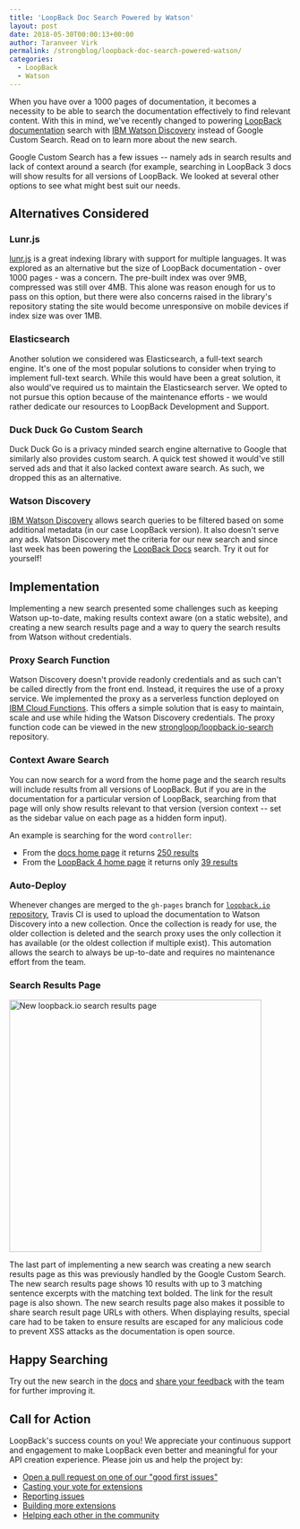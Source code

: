 ```yaml
---
title: 'LoopBack Doc Search Powered by Watson'
layout: post
date: 2018-05-30T00:00:13+00:00
author: Taranveer Virk
permalink: /strongblog/loopback-doc-search-powered-watson/
categories:
  - LoopBack
  - Watson
---
```


When you have over a 1000 pages of documentation, it becomes a necessity to be able to search the documentation effectively to find relevant content. With this in mind, we've recently changed to powering [LoopBack documentation](http://loopback.io/doc/) search with [IBM Watson Discovery](https://www.ibm.com/watson/services/discovery/) instead of Google Custom Search. Read on to learn more about the new search.

<!--more-->

Google Custom Search has a few issues -- namely ads in search results and lack of context around a search (for example, searching in LoopBack 3 docs will show results for all versions of LoopBack. We looked at several other options to see what might best suit our needs.  

## Alternatives Considered

### Lunr.js

[lunr.js](https://lunrjs.com/) is a great indexing library with support for multiple languages. It was explored as an alternative but the size of LoopBack documentation - over 1000 pages - was a concern. The pre-built index was over 9MB, compressed was still over 4MB. This alone was reason enough for us to pass on this option, but there were also concerns raised in the library's repository stating the site would become unresponsive on mobile devices if index size was over 1MB. 

### Elasticsearch

Another solution we considered was Elasticsearch, a full-text search engine. It's one of the most popular solutions to consider when trying to implement full-text search. While this would have been a great solution, it also would've required us to maintain the Elasticsearch server. We opted to not pursue this option because of the maintenance efforts - we would rather dedicate our resources to LoopBack Development and Support.

### Duck Duck Go Custom Search

Duck Duck Go is a privacy minded search engine alternative to Google that similarly also provides custom search. A quick test showed it would've still served ads and that it also lacked context aware search. As such, we dropped this as an alternative.

### Watson Discovery

[IBM Watson Discovery](https://www.ibm.com/watson/services/discovery/) allows search queries to be filtered based on some additional metadata (in our case LoopBack version). It also doesn't serve any ads. Watson Discovery met the criteria for our new search and since last week has been powering the [LoopBack Docs](http://loopback.io/doc/) search. Try it out for yourself! 

## Implementation

Implementing a new search presented some challenges such as keeping Watson up-to-date, making results context aware (on a static website), and creating a new search results page and a way to query the search results from Watson without credentials.

### Proxy Search Function

Watson Discovery doesn't provide readonly credentials and as such can't be called directly from the front end. Instead, it  requires the use of a proxy service. We implemented the proxy as a serverless function deployed on [IBM Cloud Functions](https://www.ibm.com/cloud/functions). This offers a simple solution that is easy to maintain, scale and use while hiding the Watson Discovery credentials. The proxy function code can be viewed in the new [strongloop/loopback.io-search](https://github.com/strongloop/loopback.io-search) repository.

### Context Aware Search

You can now search for a word from the home page and the search results will include results from all versions of LoopBack. But if you are in the documentation for a particular version of LoopBack, searching from that page will only show results relevant to that version (version context -- set as the sidebar value on each page as a hidden form input).

An example is searching for the word `controller`:

- From the [docs home page](http://loopback.io/doc/) it returns [250 results](http://loopback.io/search/?q=controller&offset=0)
- From the [LoopBack 4 home page](http://loopback.io/doc/en/lb4/index.html) it returns only [39 results](http://loopback.io/search/?q=controller&sidebar=lb4_sidebar&offset=0)

### Auto-Deploy

Whenever changes are merged to the `gh-pages` branch for [`loopback.io` repository](https://github.com/strongloop/loopback.io), Travis CI is used to upload the documentation to Watson Discovery into a new collection. Once the collection is ready for use, the older collection is deleted and the search proxy uses the only collection it has available (or the oldest collection if multiple exist). This automation allows the search to always be up-to-date and requires no maintenance effort from the team.

### Search Results Page

<img class="aligncenter" src="https://strongloop.com/blog-assets/2018/05/search-results.png" alt="New loopback.io search results page" style="width: 450px; margin:auto;"/>

The last part of implementing a new search was creating a new search results page as this was previously handled by the Google Custom Search. The new search results page shows 10 results with up to 3 matching sentence excerpts with the matching text bolded. The link for the result page is also shown. The new search results page also makes it possible to share search result page URLs with others. When displaying results, special care had to be taken to ensure results are escaped for any malicious code to prevent XSS attacks as the documentation is open source.

## Happy Searching

Try out the new search in the [docs](http://loopback.io/doc/) and [share your feedback](https://github.com/strongloop/loopback.io/issues/new) with the team for further improving it. 

## Call for Action

LoopBack's success counts on you! We appreciate your continuous support and engagement to make LoopBack even better and meaningful for your API creation experience. Please join us and help the project by:

* [Open a pull request on one of our "good first issues"](https://github.com/strongloop/loopback-next/labels/good%20first%20issue)
* [Casting your vote for extensions](https://github.com/strongloop/loopback-next/issues/512)
* [Reporting issues](https://github.com/strongloop/loopback-next/issues)
* [Building more extensions](https://github.com/strongloop/loopback-next/issues/647)
* [Helping each other in the community](https://groups.google.com/forum/#!forum/loopbackjs)
